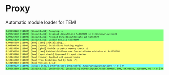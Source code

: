 # Proxy

Automatic module loader for TEM!

![proxy-in-action.png](/doc/src/images/proxy-in-action.png)
